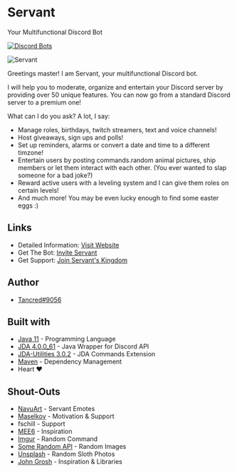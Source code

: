 # Servant
Your Multifunctional Discord Bot

[![Discord Bots](https://top.gg/api/widget/status/436916794796670977.svg)](https://top.gg/bot/436916794796670977)

![Servant](https://i.imgur.com/MDRt4fA.png)

Greetings master! I am Servant, your multifunctional Discord bot.

I will help you to moderate, organize and entertain your Discord server by providing over 50 unique features. You can now go from a standard Discord server to a premium one!

What can I do you ask? A lot, I say:

* Manage roles, birthdays, twitch streamers, text and voice channels!
* Host giveaways, sign ups and polls!
* Set up reminders, alarms or convert a date and time to a different timzone!
* Entertain users by posting commands.random animal pictures, ship members or let them interact with each other. (You ever wanted to slap someone for a bad joke?)
* Reward active users with a leveling system and I can give them roles on certain levels!
* And much more! You may be even lucky enough to find some easter eggs :)

## Links
* Detailed Information: [Visit Website](https://servant.tanc.red/)
* Get The Bot: [Invite Servant](https://inviteservant.tanc.red)
* Get Support: [Join Servant's Kingdom](https://servantskingdom.tanc.red)

## Author
* [Tancred#9056](https://github.com/Tancred423)

## Built with
* [Java 11](https://openjdk.java.net/projects/jdk/11/) - Programming Language
* [JDA 4.0.0_61](https://github.com/DV8FromTheWorld/JDA) - Java Wrapper for Discord API
* [JDA-Utilities 3.0.2](https://github.com/JDA-Applications/JDA-Utilities) - JDA Commands Extension
* [Maven](https://maven.apache.org/) - Dependency Management
* Heart ❤

## Shout-Outs
* [NavuArt](https://twitter.com/navuart) - Servant Emotes
* [Maselkov](https://github.com/Maselkov) - Motivation & Support
* fschill - Support
* [MEE6](https://mee6.xyz/) - Inspiration
* [Imgur](https://imgur.com) - Random Command
* [Some Random API](https://some-random-api.ml) - Random Images
* [Unsplash](https://unsplash.com/) - Random Sloth Photos
* [John Grosh](https://github.com/jagrosh) - Inspiration & Libraries
